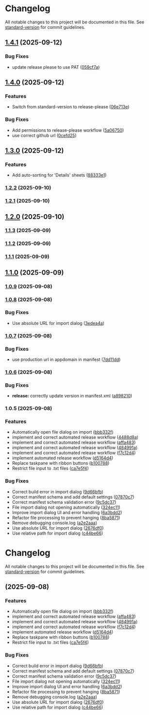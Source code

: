 # Changelog

All notable changes to this project will be documented in this file. See [standard-version](https://github.com/conventional-changelog/standard-version) for commit guidelines.

## [1.4.1](https://github.com/michaelpennington/reconciler/compare/v1.4.0...v1.4.1) (2025-09-12)


### Bug Fixes

* update release please to use PAT ([059cf7a](https://github.com/michaelpennington/reconciler/commit/059cf7aeb6d1a1c2b8d63becc34a5e61255cebdd))

## [1.4.0](https://github.com/michaelpennington/reconciler/compare/v1.3.0...v1.4.0) (2025-09-12)


### Features

* Switch from standard-version to release-please ([06e713e](https://github.com/michaelpennington/reconciler/commit/06e713e1454f51e2b1c625fc9031957e4f3c44e4))


### Bug Fixes

* Add permissions to release-please workflow ([5a06750](https://github.com/michaelpennington/reconciler/commit/5a0675079afebef03b769e8e87e5d0b39536a747))
* use correct github url ([0cefd25](https://github.com/michaelpennington/reconciler/commit/0cefd2518d72978373d1dcb6de75ec4d3aa6540a))

## [1.3.0](https://github.com/michaelpennington/reconciler/compare/v1.2.2...v1.3.0) (2025-09-12)


### Features

* Add auto-sorting for 'Details' sheets ([88333e1](https://github.com/michaelpennington/reconciler/commit/88333e17d88fb7421a92c2c3e68b0c818c7f7bc9))

### [1.2.2](https://github.com/michaelpennington/reconciler/compare/v1.2.1...v1.2.2) (2025-09-10)

### [1.2.1](https://github.com/michaelpennington/reconciler/compare/v1.2.0...v1.2.1) (2025-09-10)

## [1.2.0](https://github.com/michaelpennington/reconciler/compare/v1.1.3...v1.2.0) (2025-09-10)

### [1.1.3](https://github.com/michaelpennington/reconciler/compare/v1.1.2...v1.1.3) (2025-09-09)

### [1.1.2](https://github.com/michaelpennington/reconciler/compare/v1.1.1...v1.1.2) (2025-09-09)

### [1.1.1](https://github.com/michaelpennington/reconciler/compare/v1.1.0...v1.1.1) (2025-09-09)

## [1.1.0](https://github.com/michaelpennington/reconciler/compare/v1.0.9...v1.1.0) (2025-09-09)

### [1.0.9](https://github.com/michaelpennington/reconciler/compare/v1.0.8...v1.0.9) (2025-09-08)

### [1.0.8](https://github.com/michaelpennington/reconciler/compare/v1.0.7...v1.0.8) (2025-09-08)


### Bug Fixes

* Use absolute URL for import dialog ([3edea4a](https://github.com/michaelpennington/reconciler/commit/3edea4a86837ba20c702d82271341f57ea7748f5))

### [1.0.7](https://github.com/michaelpennington/reconciler/compare/v1.0.6...v1.0.7) (2025-09-08)


### Bug Fixes

* use production url in appdomain in manifest ([7dd11dd](https://github.com/michaelpennington/reconciler/commit/7dd11dd9bb51d675a855065ccd43b1cc6047bf7d))

### [1.0.6](https://github.com/michaelpennington/reconciler/compare/v1.0.5...v1.0.6) (2025-09-08)


### Bug Fixes

* **release:** correctly update version in manifest.xml ([a898210](https://github.com/michaelpennington/reconciler/commit/a898210d219059cbccb19342981e21c71d4fbe93))

### 1.0.5 (2025-09-08)


### Features

* Automatically open file dialog on import ([bbb332f](https://github.com/michaelpennington/reconciler/commit/bbb332fd7e267ffa684247120766deeb9479e250))
* implement and correct automated release workflow ([4488d8a](https://github.com/michaelpennington/reconciler/commit/4488d8afd5ebc9a00a4ba5062808f8747a36e2a1))
* implement and correct automated release workflow ([affa483](https://github.com/michaelpennington/reconciler/commit/affa483f8cf6053809002de29bded50747f3e3a7))
* implement and correct automated release workflow ([484991a](https://github.com/michaelpennington/reconciler/commit/484991a29c8a0d335272d1f009f5eab46c346b1d))
* implement and correct automated release workflow ([f7c12d4](https://github.com/michaelpennington/reconciler/commit/f7c12d48f8dab08f04845dddc3a58eb3f7e1e46f))
* implement automated release workflow ([d5164d4](https://github.com/michaelpennington/reconciler/commit/d5164d44f7dac0e0b89bddbaaf82576534d64869))
* Replace taskpane with ribbon buttons ([b100788](https://github.com/michaelpennington/reconciler/commit/b100788f487b38c8fe1f5ba829533c198ff33914))
* Restrict file input to .txt files ([ca7e5f4](https://github.com/michaelpennington/reconciler/commit/ca7e5f48a4592b1f7d44041f3766a15965aac32a))


### Bug Fixes

* Correct build error in import dialog ([9d66bfb](https://github.com/michaelpennington/reconciler/commit/9d66bfbc44e3bb0dcda1e3e326d67991ac0a9f16))
* Correct manifest schema and add default settings ([07870c7](https://github.com/michaelpennington/reconciler/commit/07870c71ca7811aaea2f1332a338f306daaf54bd))
* Correct manifest schema validation error ([9c5dc37](https://github.com/michaelpennington/reconciler/commit/9c5dc373cfde5000f0c76930089579de8b24c77c))
* File import dialog not opening automatically ([324ec11](https://github.com/michaelpennington/reconciler/commit/324ec1184c928c4723fb0fa5f829142c1960900e))
* Improve import dialog UI and error handling ([6a3bdd2](https://github.com/michaelpennington/reconciler/commit/6a3bdd2320172cbde937336df5feaed4c60efc8d))
* Refactor file processing to prevent hanging ([8ba5871](https://github.com/michaelpennington/reconciler/commit/8ba5871cce21b884609c9758fb687ebf0e243ca3))
* Remove debugging console.log ([a2e2aaa](https://github.com/michaelpennington/reconciler/commit/a2e2aaac404262d9edf1c579ab01039141578b83))
* Use absolute URL for import dialog ([2676df0](https://github.com/michaelpennington/reconciler/commit/2676df050521cac906267c5147a9bd9beb329db8))
* Use relative path for import dialog ([c44be66](https://github.com/michaelpennington/reconciler/commit/c44be66f97765ebd46b823bbbb09238020965345))

# Changelog

All notable changes to this project will be documented in this file. See [standard-version](https://github.com/conventional-changelog/standard-version) for commit guidelines.

##  (2025-09-08)


### Features

* Automatically open file dialog on import ([bbb332f](https://github.com/michaelpennington/reconciler/commit/bbb332fd7e267ffa684247120766deeb9479e250))
* implement and correct automated release workflow ([affa483](https://github.com/michaelpennington/reconciler/commit/affa483f8cf6053809002de29bded50747f3e3a7))
* implement and correct automated release workflow ([484991a](https://github.com/michaelpennington/reconciler/commit/484991a29c8a0d335272d1f009f5eab46c346b1d))
* implement and correct automated release workflow ([f7c12d4](https://github.com/michaelpennington/reconciler/commit/f7c12d48f8dab08f04845dddc3a58eb3f7e1e46f))
* implement automated release workflow ([d5164d4](https://github.com/michaelpennington/reconciler/commit/d5164d44f7dac0e0b89bddbaaf82576534d64869))
* Replace taskpane with ribbon buttons ([b100788](https://github.com/michaelpennington/reconciler/commit/b100788f487b38c8fe1f5ba829533c198ff33914))
* Restrict file input to .txt files ([ca7e5f4](https://github.com/michaelpennington/reconciler/commit/ca7e5f48a4592b1f7d44041f3766a15965aac32a))


### Bug Fixes

* Correct build error in import dialog ([9d66bfb](https://github.com/michaelpennington/reconciler/commit/9d66bfbc44e3bb0dcda1e3e326d67991ac0a9f16))
* Correct manifest schema and add default settings ([07870c7](https://github.com/michaelpennington/reconciler/commit/07870c71ca7811aaea2f1332a338f306daaf54bd))
* Correct manifest schema validation error ([9c5dc37](https://github.com/michaelpennington/reconciler/commit/9c5dc373cfde5000f0c76930089579de8b24c77c))
* File import dialog not opening automatically ([324ec11](https://github.com/michaelpennington/reconciler/commit/324ec1184c928c4723fb0fa5f829142c1960900e))
* Improve import dialog UI and error handling ([6a3bdd2](https://github.com/michaelpennington/reconciler/commit/6a3bdd2320172cbde937336df5feaed4c60efc8d))
* Refactor file processing to prevent hanging ([8ba5871](https://github.com/michaelpennington/reconciler/commit/8ba5871cce21b884609c9758fb687ebf0e243ca3))
* Remove debugging console.log ([a2e2aaa](https://github.com/michaelpennington/reconciler/commit/a2e2aaac404262d9edf1c579ab01039141578b83))
* Use absolute URL for import dialog ([2676df0](https://github.com/michaelpennington/reconciler/commit/2676df050521cac906267c5147a9bd9beb329db8))
* Use relative path for import dialog ([c44be66](https://github.com/michaelpennington/reconciler/commit/c44be66f97765ebd46b823bbbb09238020965345))
